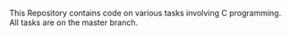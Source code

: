 This Repository contains code on various tasks involving C programming. 
All tasks are on the master branch.
